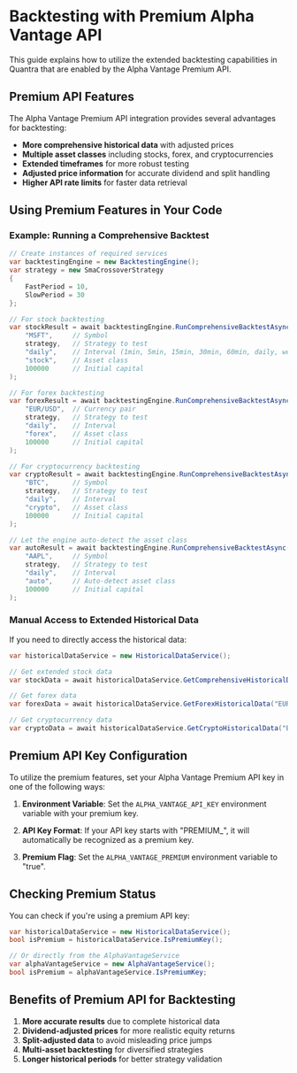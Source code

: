 # Backtesting with Premium Alpha Vantage API

This guide explains how to utilize the extended backtesting capabilities in Quantra that are enabled by the Alpha Vantage Premium API.

## Premium API Features

The Alpha Vantage Premium API integration provides several advantages for backtesting:

- **More comprehensive historical data** with adjusted prices
- **Multiple asset classes** including stocks, forex, and cryptocurrencies
- **Extended timeframes** for more robust testing
- **Adjusted price information** for accurate dividend and split handling
- **Higher API rate limits** for faster data retrieval

## Using Premium Features in Your Code

### Example: Running a Comprehensive Backtest

```csharp
// Create instances of required services
var backtestingEngine = new BacktestingEngine();
var strategy = new SmaCrossoverStrategy 
{
    FastPeriod = 10,
    SlowPeriod = 30
};

// For stock backtesting
var stockResult = await backtestingEngine.RunComprehensiveBacktestAsync(
    "MSFT",     // Symbol
    strategy,   // Strategy to test
    "daily",    // Interval (1min, 5min, 15min, 30min, 60min, daily, weekly, monthly)
    "stock",    // Asset class
    100000      // Initial capital
);

// For forex backtesting
var forexResult = await backtestingEngine.RunComprehensiveBacktestAsync(
    "EUR/USD",  // Currency pair
    strategy,   // Strategy to test
    "daily",    // Interval
    "forex",    // Asset class
    100000      // Initial capital
);

// For cryptocurrency backtesting
var cryptoResult = await backtestingEngine.RunComprehensiveBacktestAsync(
    "BTC",      // Symbol
    strategy,   // Strategy to test
    "daily",    // Interval
    "crypto",   // Asset class
    100000      // Initial capital
);

// Let the engine auto-detect the asset class
var autoResult = await backtestingEngine.RunComprehensiveBacktestAsync(
    "AAPL",     // Symbol
    strategy,   // Strategy to test
    "daily",    // Interval
    "auto",     // Auto-detect asset class
    100000      // Initial capital
);
```

### Manual Access to Extended Historical Data

If you need to directly access the historical data:

```csharp
var historicalDataService = new HistoricalDataService();

// Get extended stock data
var stockData = await historicalDataService.GetComprehensiveHistoricalData("AAPL", "daily", "stock");

// Get forex data
var forexData = await historicalDataService.GetForexHistoricalData("EUR", "USD", "daily");

// Get cryptocurrency data
var cryptoData = await historicalDataService.GetCryptoHistoricalData("BTC", "USD", "daily");
```

## Premium API Key Configuration

To utilize the premium features, set your Alpha Vantage Premium API key in one of the following ways:

1. **Environment Variable**: Set the `ALPHA_VANTAGE_API_KEY` environment variable with your premium key.

2. **API Key Format**: If your API key starts with "PREMIUM_", it will automatically be recognized as a premium key.

3. **Premium Flag**: Set the `ALPHA_VANTAGE_PREMIUM` environment variable to "true".

## Checking Premium Status

You can check if you're using a premium API key:

```csharp
var historicalDataService = new HistoricalDataService();
bool isPremium = historicalDataService.IsPremiumKey();

// Or directly from the AlphaVantageService
var alphaVantageService = new AlphaVantageService();
bool isPremium = alphaVantageService.IsPremiumKey;
```

## Benefits of Premium API for Backtesting

1. **More accurate results** due to complete historical data
2. **Dividend-adjusted prices** for more realistic equity returns
3. **Split-adjusted data** to avoid misleading price jumps
4. **Multi-asset backtesting** for diversified strategies
5. **Longer historical periods** for better strategy validation